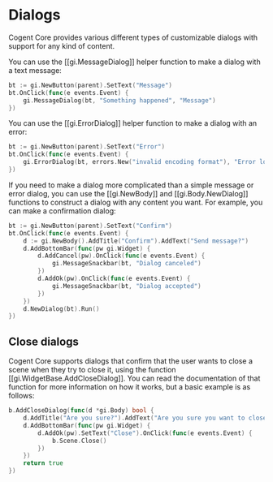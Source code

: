 # Dialogs

Cogent Core provides various different types of customizable dialogs with support for any kind of content.

You can use the [[gi.MessageDialog]] helper function to make a dialog with a text message:

```Go
bt := gi.NewButton(parent).SetText("Message")
bt.OnClick(func(e events.Event) {
    gi.MessageDialog(bt, "Something happened", "Message")
})
```

You can use the [[gi.ErrorDialog]] helper function to make a dialog with an error:

```Go
bt := gi.NewButton(parent).SetText("Error")
bt.OnClick(func(e events.Event) {
    gi.ErrorDialog(bt, errors.New("invalid encoding format"), "Error loading file")
})
```

If you need to make a dialog more complicated than a simple message or error dialog, you can use the [[gi.NewBody]] and [[gi.Body.NewDialog]] functions to construct a dialog with any content you want. For example, you can make a confirmation dialog:

```Go
bt := gi.NewButton(parent).SetText("Confirm")
bt.OnClick(func(e events.Event) {
    d := gi.NewBody().AddTitle("Confirm").AddText("Send message?")
    d.AddBottomBar(func(pw gi.Widget) {
        d.AddCancel(pw).OnClick(func(e events.Event) {
            gi.MessageSnackbar(bt, "Dialog canceled")
        })
        d.AddOk(pw).OnClick(func(e events.Event) {
            gi.MessageSnackbar(bt, "Dialog accepted")
        })
    })
    d.NewDialog(bt).Run()
})
```

## Close dialogs

Cogent Core supports dialogs that confirm that the user wants to close a scene when they try to close it, using the function [[gi.WidgetBase.AddCloseDialog]]. You can read the documentation of that function for more information on how it works, but a basic example is as follows: 

```go
b.AddCloseDialog(func(d *gi.Body) bool {
    d.AddTitle("Are you sure?").AddText("Are you sure you want to close the Cogent Core Demo?")
    d.AddBottomBar(func(pw gi.Widget) {
        d.AddOk(pw).SetText("Close").OnClick(func(e events.Event) {
            b.Scene.Close()
        })
    })
    return true
})
```